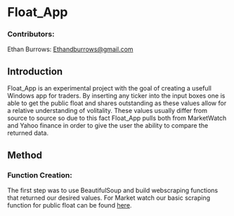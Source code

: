 # Float_App

### Contributors:
Ethan Burrows: Ethandburrows@gmail.com

## Introduction
Float_App is an experimental project with the goal of creating a usefull Windows app for traders. By inserting any ticker into the input boxes one is able to get the public float and shares outstanding as these values allow for a relative understanding of volitality. These values usually differ from source to source so due to this fact Float_App pulls both from MarketWatch and Yahoo finance in order to give the user the ability to compare the returned data.

## Method
### Function Creation:
The first step was to use BeautifulSoup and build webscraping functions that returned our desired values.
For Market watch our basic scraping function for public float can be found [here](F&D_marketwatch.py).
